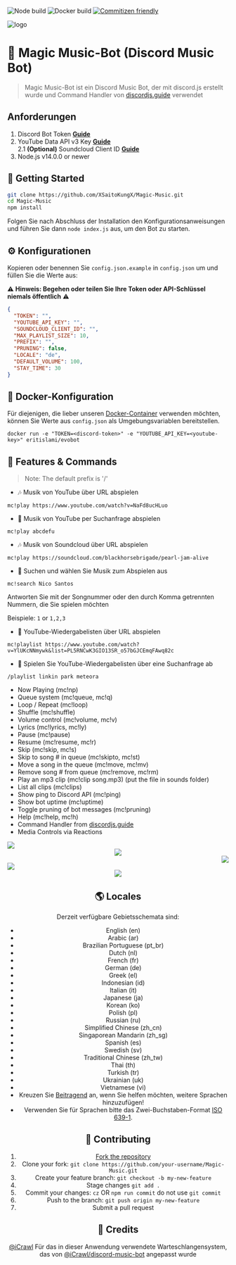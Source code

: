 ![Node build](https://github.com/eritislami/evobot/actions/workflows/node.yml/badge.svg)
![Docker build](https://github.com/eritislami/evobot/actions/workflows/docker.yml/badge.svg)
[![Commitizen friendly](https://img.shields.io/badge/commitizen-friendly-brightgreen.svg)](http://commitizen.github.io/cz-cli/)

![logo](https://cdn.dribbble.com/users/3859/screenshots/2103374/applemusicel.png)

# 🤖 Magic Music-Bot (Discord Music Bot)
> Magic Music-Bot ist ein Discord Music Bot, der mit discord.js erstellt wurde und Command Handler von [discordjs.guide](https://discordjs.guide) verwendet

## Anforderungen

1. Discord Bot Token **[Guide](https://discordjs.guide/preparations/setting-up-a-bot-application.html#creating-your-bot)**
2. YouTube Data API v3 Key **[Guide](https://developers.google.com/youtube/v3/getting-started)**  
2.1 **(Optional)** Soundcloud Client ID **[Guide](https://github.com/zackradisic/node-soundcloud-downloader#client-id)**
3. Node.js v14.0.0 or newer

## 🚀 Getting Started

```sh
git clone https://github.com/XSaitoKungX/Magic-Music.git
cd Magic-Music
npm install
```

Folgen Sie nach Abschluss der Installation den Konfigurationsanweisungen und führen Sie dann `node index.js` aus, um den Bot zu starten.

## ⚙️ Konfigurationen

Kopieren oder benennen Sie `config.json.example` in `config.json` um und füllen Sie die Werte aus:

⚠️ **Hinweis: Begehen oder teilen Sie Ihre Token oder API-Schlüssel niemals öffentlich** ⚠️

```json
{
  "TOKEN": "",
  "YOUTUBE_API_KEY": "",
  "SOUNDCLOUD_CLIENT_ID": "",
  "MAX_PLAYLIST_SIZE": 10,
  "PREFIX": "",
  "PRUNING": false,
  "LOCALE": "de",
  "DEFAULT_VOLUME": 100,
  "STAY_TIME": 30
}
```

## 🐬 Docker-Konfiguration

Für diejenigen, die lieber unseren [Docker-Container](https://hub.docker.com/repository/docker/eritislami/evobot) verwenden möchten, können Sie Werte aus `config.json` als Umgebungsvariablen bereitstellen.

```shell
docker run -e "TOKEN=<discord-token>" -e "YOUTUBE_API_KEY=<youtube-key>" eritislami/evobot
```

## 📝 Features & Commands

> Note: The default prefix is '/'

* 🎶 Musik von YouTube über URL abspielen

`mc!play https://www.youtube.com/watch?v=NaFd8ucHLuo`

* 🔎 Musik von YouTube per Suchanfrage abspielen

`mc!play abcdefu`

* 🎶 Musik von Soundcloud über URL abspielen

`mc!play https://soundcloud.com/blackhorsebrigade/pearl-jam-alive`

* 🔎 Suchen und wählen Sie Musik zum Abspielen aus

`mc!search Nico Santos`

Antworten Sie mit der Songnummer oder den durch Komma getrennten Nummern, die Sie spielen möchten

Beispiele: `1` or `1,2,3`

* 📃 YouTube-Wiedergabelisten über URL abspielen

`mc!playlist https://www.youtube.com/watch?v=YlUKcNNmywk&list=PL5RNCwK3GIO13SR_o57bGJCEmqFAwq82c`

* 🔎 Spielen Sie YouTube-Wiedergabelisten über eine Suchanfrage ab

`/playlist linkin park meteora`
* Now Playing (mc!np)
* Queue system (mc!queue, mc!q)
* Loop / Repeat (mc!loop)
* Shuffle (mc!shuffle)
* Volume control (mc!volume, mc!v)
* Lyrics (mc!lyrics, mc!ly)
* Pause (mc!pause)
* Resume (mc!resume, mc!r)
* Skip (mc!skip, mc!s)
* Skip to song # in queue (mc!skipto, mc!st)
* Move a song in the queue (mc!move, mc!mv)
* Remove song # from queue (mc!remove, mc!rm)
* Play an mp3 clip (mc!clip song.mp3) (put the file in sounds folder)
* List all clips (mc!clips)
* Show ping to Discord API (mc!ping)
* Show bot uptime (mc!uptime)
* Toggle pruning of bot messages (mc!pruning)
* Help (mc!help, mc!h)
* Command Handler from [discordjs.guide](https://discordjs.guide/)
* Media Controls via Reactions

<!-- ![reactions](https://i.imgur.com/9S7Omf9.png) -->
<div align="left"><img src="/Images/Search.png"></div><div align="center"><img src="/Images/play.png"></div><div align="right"><img src="/Images/lyrics.png"></div>

<div align="left"><img src="/Images/now playing.png"></div><div align="center"><img src="/Images/queue.png">

## 🌎 Locales

Derzeit verfügbare Gebietsschemata sind:
- English (en)
- Arabic (ar)
- Brazilian Portuguese (pt_br)
- Dutch (nl)
- French (fr)
- German (de)
- Greek (el)
- Indonesian (id)
- Italian (it)
- Japanese (ja)
- Korean (ko)
- Polish (pl)
- Russian (ru)
- Simplified Chinese (zh_cn)
- Singaporean Mandarin (zh_sg)
- Spanish (es)
- Swedish (sv)
- Traditional Chinese (zh_tw)
- Thai (th)
- Turkish (tr)
- Ukrainian (uk)
- Vietnamese (vi)
- Kreuzen Sie [Beitragend](#-Beitragend) an, wenn Sie helfen möchten, weitere Sprachen hinzuzufügen!
- Verwenden Sie für Sprachen bitte das Zwei-Buchstaben-Format [ISO 639-1](https://en.wikipedia.org/wiki/List_of_ISO_639-1_codes).

## 🤝 Contributing

1. [Fork the repository](https://github.com/XSaitoKungX/Magic-Music/fork)
2. Clone your fork: `git clone https://github.com/your-username/Magic-Music.git`
3. Create your feature branch: `git checkout -b my-new-feature`
4. Stage changes `git add .`
5. Commit your changes: `cz` OR `npm run commit` do not use `git commit`
6. Push to the branch: `git push origin my-new-feature`
7. Submit a pull request

## 📝 Credits

[@iCrawl](https://github.com/iCrawl) Für das in dieser Anwendung verwendete Warteschlangensystem, das von [@iCrawl/discord-music-bot](https://github.com/iCrawl/discord-music-bot) angepasst wurde
